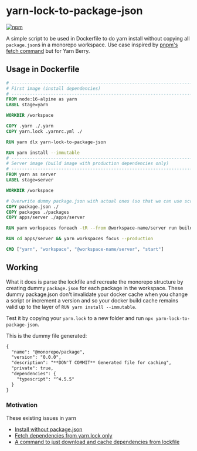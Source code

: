 # yarn-lock-to-package-json

[![npm](https://img.shields.io/npm/v/yarn-lock-to-package-json)](https://www.npmjs.com/package/yarn-lock-to-package-json)

A simple script to be used in Dockerfile to do yarn install without copying all `package.json`s in a monorepo workspace. Use case inspired by [pnpm's fetch command](https://pnpm.io/cli/fetch) but for Yarn Berry.

## Usage in Dockerfile

```Dockerfile
# ------------------------------------------------------------------------------
# First image (install dependencies)
# ------------------------------------------------------------------------------
FROM node:16-alpine as yarn
LABEL stage=yarn

WORKDIR /workspace

COPY .yarn ./.yarn
COPY yarn.lock .yarnrc.yml ./

RUN yarn dlx yarn-lock-to-package-json

RUN yarn install --immutable
# ------------------------------------------------------------------------------
# Server image (build image with production dependencies only)
# ------------------------------------------------------------------------------
FROM yarn as server
LABEL stage=server

WORKDIR /workspace

# Overwrite dummy package.json with actual ones (so that we can use scripts)
COPY package.json ./
COPY packages ./packages
COPY apps/server ./apps/server

RUN yarn workspaces foreach -tR --from @workspace-name/server run build

RUN cd apps/server && yarn workspaces focus --production

CMD ["yarn", "workspace", "@workspace-name/server", "start"]
```

## Working

What it does is parse the lockfile and recreate the monorepo structure by creating dummy `package.json` for each package in the workspace. These dummy package.json don't invalidate your docker cache when you change a script or increment a version and so your docker build cache remains valid up to the layer of `RUN yarn install --immutable`.

Test it by copying your `yarn.lock` to a new folder and run `npx yarn-lock-to-package-json`.

This is the dummy file generated:

```md
{
  "name": "@monorepo/package",
  "version": "0.0.0",
  "description": "**DON'T COMMIT** Generated file for caching",
  "private": true,
  "dependencies": {
    "typescript": "^4.5.5"
  }
}
```

### Motivation

These existing issues in yarn

- [Install without package.json](https://github.com/yarnpkg/yarn/issues/4813)
- [Fetch dependencies from yarn.lock only](https://github.com/yarnpkg/berry/issues/4529)
- [A command to just download and cache dependencies from lockfile](https://github.com/yarnpkg/berry/discussions/4380)
